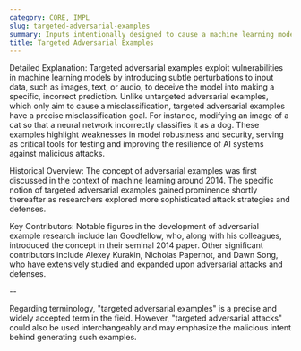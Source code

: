 ```yaml
---
category: CORE, IMPL
slug: targeted-adversarial-examples
summary: Inputs intentionally designed to cause a machine learning model to misclassify them into a specific, incorrect category.
title: Targeted Adversarial Examples
---
```


Detailed Explanation:
Targeted adversarial examples exploit vulnerabilities in machine learning models by introducing subtle perturbations to input data, such as images, text, or audio, to deceive the model into making a specific, incorrect prediction. Unlike untargeted adversarial examples, which only aim to cause a misclassification, targeted adversarial examples have a precise misclassification goal. For instance, modifying an image of a cat so that a neural network incorrectly classifies it as a dog. These examples highlight weaknesses in model robustness and security, serving as critical tools for testing and improving the resilience of AI systems against malicious attacks.

Historical Overview:
The concept of adversarial examples was first discussed in the context of machine learning around 2014. The specific notion of targeted adversarial examples gained prominence shortly thereafter as researchers explored more sophisticated attack strategies and defenses.

Key Contributors:
Notable figures in the development of adversarial example research include Ian Goodfellow, who, along with his colleagues, introduced the concept in their seminal 2014 paper. Other significant contributors include Alexey Kurakin, Nicholas Papernot, and Dawn Song, who have extensively studied and expanded upon adversarial attacks and defenses.


--

Regarding terminology, "targeted adversarial examples" is a precise and widely accepted term in the field. However, "targeted adversarial attacks" could also be used interchangeably and may emphasize the malicious intent behind generating such examples.